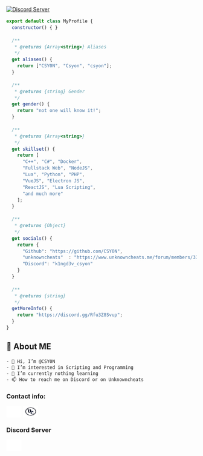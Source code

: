 [![Discord Server](https://img.shields.io/discord/1025804814183047218?color=5865F2&label=CSY0N%20Community%20Discord&logo=discord&logoColor=fff&style=flat-square)](https://discord.gg/QCpWmkkhdR)
```js
export default class MyProfile {
  constructor() { }

  /**
   * @returns {Array<string>} Aliases
   */
  get aliases() {
    return ["CSY0N", "Csyon", "csyon"];
  }

  /**
   * @returns {string} Gender
   */
  get gender() {
    return "not one will know it!";
  }

  /**
   * @returns {Array<string>}
   */
  get skillset() {
    return [
      "C++", "C#", "Docker",
      "Fullstack Web", "NodeJS",
      "Lua", "Python", "PHP",
      "VueJS", "Electron JS",
      "ReactJS", "Lua Scripting",
      "and much more"
    ];
  }

  /**
   * @returns {Object}
   */
  get socials() {
    return {
      "Github": "https://github.com/CSY0N",
      "unknowncheats"  : "https://www.unknowncheats.me/forum/members/3381795.html",
      "Discord": "k1ngd3v_csyon"
    }
  }

  /**
   * @returns {string}
   */
  getMoreInfo() {
    return "https://discord.gg/Rfu3Z8Svup";
  }
}
```
## 🤹 About ME
```
- 👋 Hi, I’m @CSY0N
- 👀 I’m interested in Scripting and Programming
- 🌱 I’m currently nothing learning
- 📫 How to reach me on Discord or on Unknowncheats
```

<h3 align="left">Contact info:</h3>
<p align="left">
<a href="https://discord.com/users/1072496057243672586" target="blank"><img align="center" src="https://github.com/CSY0N/CSY0N/blob/main/img/discord.png" alt="CSY0N" height="30" width="40" /></a> 
<a href="https://www.unknowncheats.me/forum/members/3381795.html" target="blank"><img align="center" src="https://github.com/CSY0N/CSY0N/blob/main/img/ukc.png" alt="CSY0N" height="30" width="40" /></a>
</p>  

<!---
CSY0N/CSY0N is a ✨ special ✨ repository because its `README.md` (this file) appears on your GitHub profile.
You can click the Preview link to take a look at your changes.
--->

<h3 align="left">Discord Server</h3>
<p align="left">
 <a href="https://discord.gg/QCpWmkkhdR" target="blank"><img align="center" src="https://github.com/CSY0N/CSY0N/blob/main/img/discord.png" alt="Csyon" height="30" width="40" /></a>
</p>
